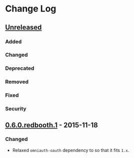 # Change Log

## [Unreleased]
### Added
### Changed
### Deprecated
### Removed
### Fixed
### Security

## [0.6.0.redbooth.1] - 2015-11-18
### Changed
- Relaxed `omniauth-oauth` dependency to so that it fits `1.x`.

[Unreleased]: https://github.com/redbooth/omniauth-copy/compare/v0.6.0.redbooth.1...HEAD
[0.6.0.redbooth.1]: https://github.com/redbooth/omniauth-copy/compare/v0.5.0...v0.6.0.redbooth.1
